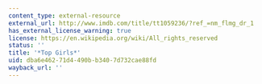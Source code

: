 ```yaml
---
content_type: external-resource
external_url: http://www.imdb.com/title/tt1059236/?ref_=nm_flmg_dr_1
has_external_license_warning: true
license: https://en.wikipedia.org/wiki/All_rights_reserved
status: ''
title: '*Top Girls*'
uid: dba6e462-71d4-490b-b340-7d732cae88fd
wayback_url: ''
---
```

